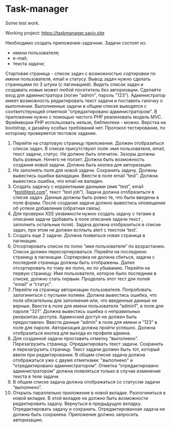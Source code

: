 # Task-manager
Some test work.

Working project:  https://taskmanager.saviv.site

Необходимо создать приложение-задачник.
Задачи состоят из:
- имени пользователя;
- е-mail;
- текста задачи;

Стартовая страница - список задач с возможностью сортировки по имени пользователя, email и статусу. 
Вывод задач нужно сделать страницами по 3 штуки (с пагинацией). Видеть список задач и создавать новые может 
любой посетитель без авторизации.
Сделайте вход для администратора (логин "admin", пароль "123"). Администратор имеет возможность редактировать 
текст задачи и поставить галочку о выполнении. Выполненные задачи в общем списке выводятся с соответствующей 
отметкой "отредактировано администратором".
В приложении нужно с помощью чистого PHP реализовать модель MVC. Фреймворки PHP использовать нельзя, библиотеки - можно. 
Верстка на bootstrap, к дизайну особых требований нет.
Протокол тестирования, по которому проверяется тестовое задание.
1) Перейти на стартовую страницу приложения. Должен отобразиться список задач. В списке присутствуют поля: 
имя пользователя, email, текст задачи, статус. Не должно быть опечаток. Зазоры должны быть ровные. Ничего не ползет. 
Должна быть возможность создания новой задачи. Должна быть кнопка для авторизации.
2) Не заполнять поля для новой задачи. Сохранить задачу. Должны вывестись ошибки валидации. 
Ввести в поле email “test”. Должна вывестись ошибка, что email не валиден.
3) Создать задачку с корректными данными (имя “test”, email “test@test.com”, текст “test job”). 
Задача должна отобразиться в списке задач. Данные должны быть ровно те, что были введены в поле формы. 
После создания задачи должно вывестись оповещение об успехе добавления (обратная связь).
4) Для проверки XSS уязвимости нужно создать задачу с тегами в описании задачи 
(добавить в поле описания задачи текст <script>alert(‘test’);</script>, заполнить остальные поля). 
Задача должна отобразиться в списке задач, при этом не должен всплыть alert c текстом ‘test’.
5) Создать еще 2 задачи. Должна появиться новая страница в пагинации.
6) Отсортировать список по полю “имя пользователя” по возрастанию. Список должен пересортироваться. 
Перейти на последнюю страницу в пагинации. Сортировка не должна сбиться, задачи с последней страницы должны быть отображены. 
Далее отсортировать по тому же полю, но по убыванию. Перейти на первую страницу. 
Имя пользователя, которое было последним в списке, должно стать первым. Проделать этот тест для полей “email” и “статус”.
7) Перейти на страницу авторизации пользователя. Попробовать залогиниться с пустыми полями. 
Должна вывестись ошибка, что поля обязательны для заполнения или, что введенные данные не верные. 
Ввести в поле для имени пользователя “admin1”, в поле для пароля “321”. Должна вывестись ошибка о неправильных реквизитах доступа. 
Админский доступ не должен быть предоставлен. Ввести данные “admin” в поле для имени и “123” в поле для пароля. 
Авторизация должна пройти успешно. Должна отобразиться кнопка для выхода из профиля админа.
8) Для созданной задачи проставить отметку “выполнено”. Перезагрузить страницу.
Отредактировать текст задачи. Сохранить и перезагрузить страницу. Текст задачи должен быть тот, который ввели при редактировании. 
В общем списке задача должна отображаться уже с двумя отметками: "выполнено" и “отредактировано администратором”. 
Отметка “отредактировано администратором” должна появляться только в случае изменения текста в теле задачи.
9) В общем списке задача должна отображаться со статусом задачи “выполнено”.
10) Открыть параллельно приложение в новой вкладке. Разлогиниться в новой вкладке. 
В этой вкладке не должно быть возможности редактировать задачу. Вернуться в предыдущую вкладку. Отредактировать задачу и сохранить. 
Отредактированная задача не должна быть сохранена. Приложение должно запросить авторизацию.
